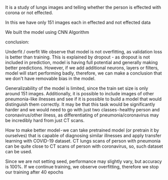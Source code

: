 
It is a study of lungs images and telling whether the person is effected with corona or not effected.

In this we have only 151 images each in effected and not effected data


We built the model using CNN Algorithm


conclusion:

Underfit / overfit We observe that model is not overfitting, as validation loss is better than training. This is explained by dropout - as dropout is not included in prediction, model is having full potential and generally making better predictions. However, if we add additional neurons, layers or filters, model will start performing badly, therefore, we can make a conclusion that we don't have removable bias in the model.

Generalizability of the model is limited, since the train set size is only around 151 images. Additionally, it is possible to include images of other pneumonia-like ilnesses and see if it is possible to build a model that would distinguish them correctly. It may be that this task would be significantly harder and we would need to go with just two classes - healthy person and coronavirus/other ilness, as differentiating of pneumonia/coronavirus may be incredibly hard from just CT scans.

How to make better model - we can take pretrained model (or pretrain it by ourselves) that is capable of diagnosing similar illnesses and apply transfer learning with COVID-19 dataset. CT lungs scans of person with pneumonia can be quite close to CT scans of person with coronavirus, so, such dataset can be used.

Since we are not setting seed, performance may slightly vary, but accuracy is 100%. If we continue training, we observe overfitting, therefore we stop our training after 40 epochs